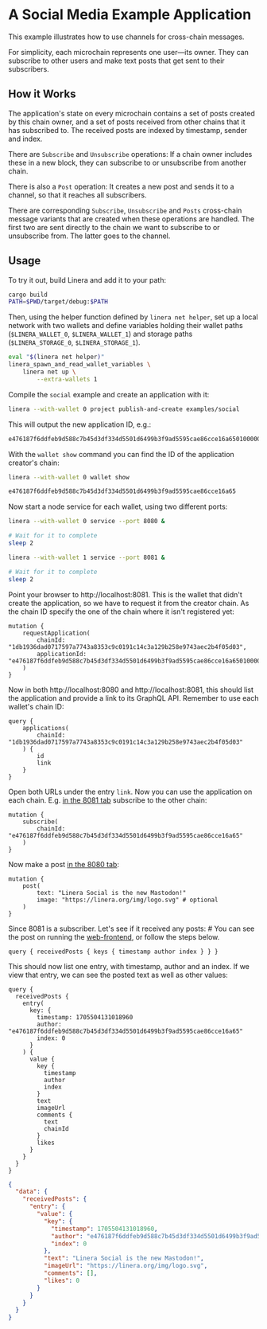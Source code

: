 <!-- cargo-rdme start -->

# A Social Media Example Application

This example illustrates how to use channels for cross-chain messages.

For simplicity, each microchain represents one user—its owner. They can subscribe to other
users and make text posts that get sent to their subscribers.

## How it Works

The application's state on every microchain contains a set of posts created by this chain
owner, and a set of posts received from other chains that it has subscribed to. The
received posts are indexed by timestamp, sender and index.

There are `Subscribe` and `Unsubscribe` operations: If a chain owner includes these in a
new block, they can subscribe to or unsubscribe from another chain.

There is also a `Post` operation: It creates a new post and sends it to a channel, so that
it reaches all subscribers.

There are corresponding `Subscribe`, `Unsubscribe` and `Posts` cross-chain
message variants that are created when these operations are handled. The first two are
sent directly to the chain we want to subscribe to or unsubscribe from. The latter goes
to the channel.

## Usage

To try it out, build Linera and add it to your path:

```bash
cargo build
PATH=$PWD/target/debug:$PATH
```

Then, using the helper function defined by `linera net helper`, set up a local network
with two wallets and define variables holding their wallet paths (`$LINERA_WALLET_0`,
`$LINERA_WALLET_1`) and storage paths (`$LINERA_STORAGE_0`, `$LINERA_STORAGE_1`).

```bash
eval "$(linera net helper)"
linera_spawn_and_read_wallet_variables \
    linera net up \
        --extra-wallets 1
```

Compile the `social` example and create an application with it:

```bash
linera --with-wallet 0 project publish-and-create examples/social
```

This will output the new application ID, e.g.:

```rust
e476187f6ddfeb9d588c7b45d3df334d5501d6499b3f9ad5595cae86cce16a65010000000000000001000000e476187f6ddfeb9d588c7b45d3df334d5501d6499b3f9ad5595cae86cce16a65030000000000000000000000
```

With the `wallet show` command you can find the ID of the application creator's chain:

```bash
linera --with-wallet 0 wallet show
```

```rust
e476187f6ddfeb9d588c7b45d3df334d5501d6499b3f9ad5595cae86cce16a65
```

Now start a node service for each wallet, using two different ports:

```bash
linera --with-wallet 0 service --port 8080 &

# Wait for it to complete
sleep 2

linera --with-wallet 1 service --port 8081 &

# Wait for it to complete
sleep 2
```

Point your browser to http://localhost:8081. This is the wallet that didn't create the
application, so we have to request it from the creator chain. As the chain ID specify the
one of the chain where it isn't registered yet:

```gql,uri=http://localhost:8081
mutation {
    requestApplication(
        chainId: "1db1936dad0717597a7743a8353c9c0191c14c3a129b258e9743aec2b4f05d03",
        applicationId: "e476187f6ddfeb9d588c7b45d3df334d5501d6499b3f9ad5595cae86cce16a65010000000000000001000000e476187f6ddfeb9d588c7b45d3df334d5501d6499b3f9ad5595cae86cce16a65030000000000000000000000"
    )
}
```

Now in both http://localhost:8080 and http://localhost:8081, this should list the
application and provide a link to its GraphQL API. Remember to use each wallet's chain ID:

```gql,uri=http://localhost:8081
query {
    applications(
        chainId: "1db1936dad0717597a7743a8353c9c0191c14c3a129b258e9743aec2b4f05d03"
    ) {
        id
        link
    }
}
```

Open both URLs under the entry `link`. Now you can use the application on each chain.
E.g. [in the 8081 tab](http://localhost:8081/chains/1db1936dad0717597a7743a8353c9c0191c14c3a129b258e9743aec2b4f05d03/applications/e476187f6ddfeb9d588c7b45d3df334d5501d6499b3f9ad5595cae86cce16a65010000000000000001000000e476187f6ddfeb9d588c7b45d3df334d5501d6499b3f9ad5595cae86cce16a65030000000000000000000000)
subscribe to the other chain:

```gql,uri=http://localhost:8081/chains/1db1936dad0717597a7743a8353c9c0191c14c3a129b258e9743aec2b4f05d03/applications/e476187f6ddfeb9d588c7b45d3df334d5501d6499b3f9ad5595cae86cce16a65010000000000000001000000e476187f6ddfeb9d588c7b45d3df334d5501d6499b3f9ad5595cae86cce16a65030000000000000000000000
mutation {
    subscribe(
        chainId: "e476187f6ddfeb9d588c7b45d3df334d5501d6499b3f9ad5595cae86cce16a65"
    )
}
```

Now make a post [in the 8080 tab](http://localhost:8080/chains/e476187f6ddfeb9d588c7b45d3df334d5501d6499b3f9ad5595cae86cce16a65/applications/e476187f6ddfeb9d588c7b45d3df334d5501d6499b3f9ad5595cae86cce16a65010000000000000001000000e476187f6ddfeb9d588c7b45d3df334d5501d6499b3f9ad5595cae86cce16a65030000000000000000000000):

```gql,uri=http://localhost:8080/chains/e476187f6ddfeb9d588c7b45d3df334d5501d6499b3f9ad5595cae86cce16a65/applications/e476187f6ddfeb9d588c7b45d3df334d5501d6499b3f9ad5595cae86cce16a65010000000000000001000000e476187f6ddfeb9d588c7b45d3df334d5501d6499b3f9ad5595cae86cce16a65030000000000000000000000
mutation {
    post(
        text: "Linera Social is the new Mastodon!"
        image: "https://linera.org/img/logo.svg" # optional
    )
}
```

Since 8081 is a subscriber. Let's see if it received any posts: # You can see the post on running the [web-frontend](./web-frontend/), or follow the steps below.

```gql,uri=http://localhost:8081/chains/1db1936dad0717597a7743a8353c9c0191c14c3a129b258e9743aec2b4f05d03/applications/e476187f6ddfeb9d588c7b45d3df334d5501d6499b3f9ad5595cae86cce16a65010000000000000001000000e476187f6ddfeb9d588c7b45d3df334d5501d6499b3f9ad5595cae86cce16a65030000000000000000000000
query { receivedPosts { keys { timestamp author index } } }
```

This should now list one entry, with timestamp, author and an index. If we view that
entry, we can see the posted text as well as other values:

```gql
query {
  receivedPosts {
    entry(
      key: {
        timestamp: 1705504131018960
        author: "e476187f6ddfeb9d588c7b45d3df334d5501d6499b3f9ad5595cae86cce16a65"
        index: 0
      }
    ) {
      value {
        key {
          timestamp
          author
          index
        }
        text
        imageUrl
        comments {
          text
          chainId
        }
        likes
      }
    }
  }
}
```

```json
{
  "data": {
    "receivedPosts": {
      "entry": {
        "value": {
          "key": {
            "timestamp": 1705504131018960,
            "author": "e476187f6ddfeb9d588c7b45d3df334d5501d6499b3f9ad5595cae86cce16a65",
            "index": 0
          },
          "text": "Linera Social is the new Mastodon!",
          "imageUrl": "https://linera.org/img/logo.svg",
          "comments": [],
          "likes": 0
        }
      }
    }
  }
}
```

<!-- cargo-rdme end -->
